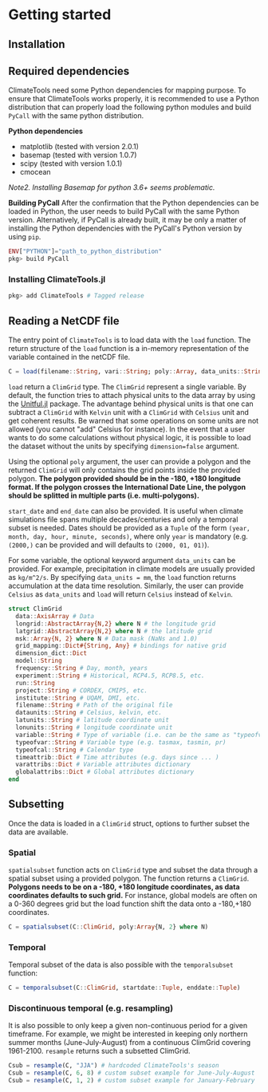 # Getting started

## Installation

## Required dependencies

ClimateTools need some Python dependencies for mapping purpose. To ensure that ClimateTools works properly, it is recommended to use a Python distribution that can properly load the following python modules and build `PyCall` with the same python distribution.

**Python dependencies**

* matplotlib (tested with version 2.0.1)
* basemap (tested with version 1.0.7)
* scipy (tested with version 1.0.1)
* cmocean

*Note2. Installing Basemap for python 3.6+ seems problematic.*

**Building PyCall**
After the confirmation that the Python dependencies can be loaded in Python, the user needs to build PyCall with the same Python version. Alternatively, if PyCall is already built, it may be only a matter of installing the Python dependencies with the PyCall's Python version by using `pip`.

```julia
ENV["PYTHON"]="path_to_python_distribution"
pkg> build PyCall
```

### Installing ClimateTools.jl

```julia
pkg> add ClimateTools # Tagged release
```

## Reading a NetCDF file

The entry point of `ClimateTools` is to load data with the `load` function. The return structure of the `load` function is a in-memory representation of the variable contained in the netCDF file.

```julia
C = load(filename::String, vari::String; poly::Array, data_units::String, start_date::Tuple, end_date::Tuple, dimension::Bool=true)
```

`load` return a `ClimGrid` type. The `ClimGrid` represent a single variable. By default, the function tries to attach physical units to the data array by using the [Unitful.jl](https://github.com/ajkeller34/Unitful.jl) package. The advantage behind physical units is that one can subtract a `ClimGrid` with `Kelvin` unit with a `ClimGrid` with `Celsius` unit and get coherent results. Be warned that some operations on some units are not allowed (you cannot "add" Celsius for instance). In the event that a user wants to do some calculations without physical logic, it is possible to load the dataset without the units by specifying `dimension=false` argument.

Using the optional `poly` argument, the user can provide a polygon and the returned `ClimGrid` will only contains the grid points inside the provided polygon. **The polygon provided should be in the -180, +180 longitude format. If the polygon crosses the International Date Line, the polygon should be splitted in multiple parts (i.e. multi-polygons).**

`start_date` and `end_date` can also be provided. It is useful when climate simulations file spans multiple decades/centuries and only a temporal subset is needed. Dates should be provided as a `Tuple` of the form `(year, month, day, hour, minute, seconds)`, where only `year` is mandatory (e.g. `(2000,)` can be provided and will defaults to `(2000, 01, 01)`).

For some variable, the optional keyword argument `data_units` can be provided. For example, precipitation in climate models are usually provided as `kg/m^2/s`. By specifying `data_units = mm`, the `load` function returns accumulation at the data time resolution. Similarly, the user can provide `Celsius` as `data_units` and `load` will return `Celsius` instead of `Kelvin`.

```julia
struct ClimGrid
  data::AxisArray # Data
  longrid::AbstractArray{N,2} where N # the longitude grid
  latgrid::AbstractArray{N,2} where N # the latitude grid
  msk::Array{N, 2} where N # Data mask (NaNs and 1.0)
  grid_mapping::Dict#{String, Any} # bindings for native grid
  dimension_dict::Dict
  model::String
  frequency::String # Day, month, years
  experiment::String # Historical, RCP4.5, RCP8.5, etc.
  run::String
  project::String # CORDEX, CMIP5, etc.
  institute::String # UQAM, DMI, etc.
  filename::String # Path of the original file
  dataunits::String # Celsius, kelvin, etc.
  latunits::String # latitude coordinate unit
  lonunits::String # longitude coordinate unit
  variable::String # Type of variable (i.e. can be the same as "typeofvar", but it is changed when calculating indices)
  typeofvar::String # Variable type (e.g. tasmax, tasmin, pr)
  typeofcal::String # Calendar type
  timeattrib::Dict # Time attributes (e.g. days since ... )
  varattribs::Dict # Variable attributes dictionary
  globalattribs::Dict # Global attributes dictionary
end
```

## Subsetting

Once the data is loaded in a `ClimGrid` struct, options to further subset the data are available.

### Spatial

`spatialsubset` function acts on `ClimGrid` type and subset the data through a spatial subset using a provided polygon. The function returns a `ClimGrid`. **Polygons needs to be on a -180, +180 longitude coordinates, as data coordinates defaults to such grid.** For instance, global models are often on a 0-360 degrees grid but the load function shift the data onto a -180,+180 coordinates.

```julia
C = spatialsubset(C::ClimGrid, poly:Array{N, 2} where N)
```

### Temporal

Temporal subset of the data is also possible with the `temporalsubset` function:

```julia
C = temporalsubset(C::ClimGrid, startdate::Tuple, enddate::Tuple)
```

### Discontinuous temporal (e.g. resampling)

It is also possible to only keep a given non-continuous period for a given timeframe. For example, we might be interested in keeping only northern summer months (June-July-August) from a continuous ClimGrid covering 1961-2100. `resample` returns such a subsetted ClimGrid.

```julia
Csub = resample(C, "JJA") # hardcoded ClimateTools's season
Csub = resample(C, 6, 8) # custom subset example for June-July-August
Csub = resample(C, 1, 2) # custom subset example for January-February
```

